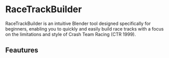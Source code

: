 # RaceTrackBuilder
RaceTrackBuilder is an intuitive Blender tool designed specifically for beginners, enabling you to quickly and easily build race tracks with a focus on the limitations and style of Crash Team Racing (CTR 1999). 

## Feautures


